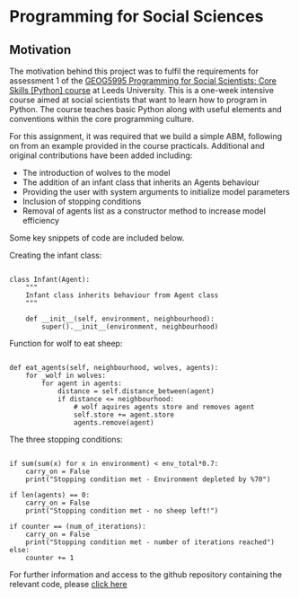# Programming for Social Sciences

## Motivation

The motivation behind this project was to fulfil the requirements for assessment 1 of the [GEOG5995 Programming for Social Scientists: Core Skills [Python] course](http://www.geog.leeds.ac.uk/courses/computing/study/core-python-phd/ "GEOG5995") at Leeds University. This is a one-week intensive course aimed at social scientists that want to learn how to program in Python. The course teaches basic Python along with useful elements and conventions within the core programming culture. 

For this assignment, it was required that we build a simple ABM, following on from an example provided in the course practicals. Additional and original contributions have been added including:

* The introduction of wolves to the model
* The addition of an infant class that inherits an Agents behaviour
* Providing the user with system arguments to initialize model parameters
* Inclusion of stopping conditions
* Removal of agents list as a constructor method to increase model efficiency

Some key snippets of code are included below.

Creating the infant class:
<pre><code class="python">
class Infant(Agent):
    """
    Infant class inherits behaviour from Agent class
    """
    
    def __init__(self, environment, neighbourhood):
        super().__init__(environment, neighbourhood)
</code></pre>


Function for wolf to eat sheep:
<pre><code class="python">
def eat_agents(self, neighbourhood, wolves, agents):
    for _wolf in wolves:
        for agent in agents:
            distance = self.distance_between(agent) 
            if distance <= neighbourhood:
                # wolf aquires agents store and removes agent
                self.store += agent.store
                agents.remove(agent)
</code></pre>


The three stopping conditions:
<pre><code class="python">
if sum(sum(x) for x in environment) < env_total*0.7:
    carry_on = False
    print("Stopping condition met - Environment depleted by %70")

if len(agents) == 0:
    carry_on = False
    print("Stopping condition met - no sheep left!")

if counter == (num_of_iterations):
    carry_on = False
    print("Stopping condition met - number of iterations reached")
else:
    counter += 1
</code></pre>

For further information and access to the github repository containing the relevant code, please [click here](https://github.com/harryodell/PfSS)
